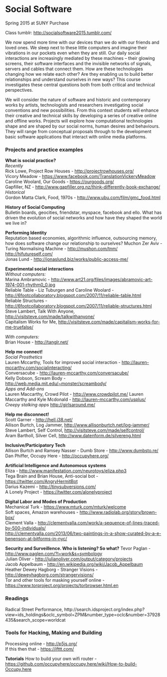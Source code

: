 <h1>Social Software</h1>
Spring 2015 at SUNY Purchase 

Class tumblr: http://socialsoftware2015.tumblr.com/

We now spend more time with our devices than we do with our friends and loved ones. We sleep next to these little computers and imagine their vibrations in our pockets even when they are still. Our daily social interactions are increasingly mediated by these machines – their glowing screens, their software interfaces and the invisible networks of signals, servers and cables that connect them. How are these technologies changing how we relate each other? Are they enabling us to build better relationships and understand ourselves in new ways? This course investigates these central questions both from both critical and technical perspectives.

We will consider the nature of software and historic and contemporary works by artists, technologists and researchers investigating social conventions and new possibilities. From this context students will enhance their creative and technical skills by developing a series of creative online and offline works. Projects will explore how computational technologies shape and are shaped by our social norms, human desires and behaviours. They will range from conceptual proposals through to the development basic software applications that interact with online media platforms.


<h3> Projects and practice examples </h3>

**What is social practice?**  
*Recently*  
Rick Lowe, Project Row Houses - http://projectrowhouses.org/    
Vicory Meadow - https://www.facebook.com/TranslationVickeryMeadow  
Caroline Woolard, Our Goods - https://ourgoods.org/  
Gapfiller, NZ - http://www.gapfiller.org.nz/think-differently-book-exchange/  
*Historical*  
Gordon Matta Clark, Food, 1970s - http://www.ubu.com/film/gmc_food.html  

**History of Social Computing**  
Bulletin boards, geocities, friendstar, myspace, facebook and ello. What has driven the evolution of social networks and how have they shaped the world we live in?

**Performing Identity**  
Reputation based economies, algorithmic influence, outsourcing memory, how does software change our relationship to ourselves?
Muchon Zer Aviv - Turing Normalising Machine - http://mushon.com/tnm/
http://hifutureself.com/  
Jonas Lund - http://jonaslund.biz/works/public-access-me/  

**Experimental social interactions**  
*Without computers:*  
Marina Ambramovic - http://www.art21.org/files/images/abramovic-art-1974-001-rhythm0_0.jpg  
Reliable Table - Liz Tuburgen and Caroline Woolard - http://6footcollaboratory.blogspot.com/2007/11/reliable-table.html  
Reliable Structures - http://6footcollaboratory.blogspot.com/2007/11/reliable-structures.html  
Steve Lambert, Talk With Anyone, http://visitsteve.com/made/talkwithanyone/  
Capitalism Works for Me, http://visitsteve.com/made/capitalism-works-for-me-truefalse/  

*With computers:*   
Brian House - http://tanglr.net/  

**Help me connect!**  
*Social Prosthetics*    
Lauren Mccarthy, Tools for improved social interaction - http://lauren-mccarthy.com/socialinteracting/   
Conversacube - http://lauren-mccarthy.com/conversacube/  
Kelly Dobson, Scream Body - http://web.media.mit.edu/~monster/screambody/  
*Apps and Add-ons*  
Lauren Maccarthy, Crowd Pilot - http://www.crowdpilot.me/
Lauren Maccarthy and Kyle Mcdonald - http://lauren-mccarthy.com/usplus/  
*Creepy stalking apps* 
http://girlsaround.me/  

**Help me disconnect!**  
Scott Garner - http://hell.j38.net/  
Allison Burtch, Log Jammer, http://www.allisonburtch.net/log-jammer/  
Steve Lambert, Self Control, http://visitsteve.com/made/selfcontrol/  
Aram Bartholl, Silver Cell, http://www.datenform.de/silvereng.html  

**Inclusive/Participatory Tech**  
Allison Burtch and Ramsey Nasser - Dumb Store - http://www.dumbsto.re/  
Dan Phiffer, Occupy Here - http://occupyhere.org/  

**Artificial Intelligence and Autonomous systems**  
Eliza - http://www.manifestation.com/neurotoys/eliza.php3  
Tega Brain and Brian House, Anti-social bot - https://twitter.com/AngryHermitBot   
Darius Kazemi - http://tinysubversions.com/  
A Lonely Project - https://twitter.com/alonelyproject

**Digital Labor and Modes of Production**  
Mechanical Turk - https://www.mturk.com/mturk/welcome    
Soft spaces, Amazon warehouses - http://www.radiolab.org/story/brown-box/  
Clement Valla - http://clementvalla.com/work/a-sequence-of-lines-traced-by-500-individuals/  
http://clementvalla.com/2013/06/two-paintings-in-a-show-curated-by-a-e-benenson-at-bitforms-in-nyc/  

**Security and Surveillence. Who is listening? So what?**
Tevor Paglan - http://www.paglen.com/?l=work&s=symbology  
Julian Oliver - http://julianoliver.com/output/category/projects  
Jacob Appelbaum - http://en.wikipedia.org/wiki/Jacob_Appelbaum  
Heather Dewey Hagborg - Stranger Visions - http://deweyhagborg.com/strangervisions/  
Tor and other tools for masking yourself online  - https://www.torproject.org/projects/torbrowser.html.en  

<h3>Readings</h3>
Radical Street Performance, http://search.idsproject.org/index.php?view=ids_holdings&oclc_symbol=ZPM&number_type=oclc&number=37928435&search_scope=worldcat  

<h3>Tools for Hacking, Making and Building</h3>  

Processing online - http://p5js.org/  
If this then that - https://ifttt.com/  

**Tutorials**
How to build your own wifi router - https://github.com/occupyhere/occupy.here/wiki/How-to-build-Occupy.here




